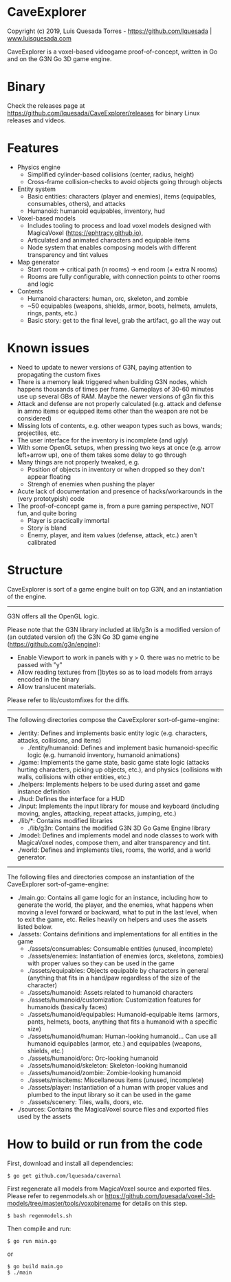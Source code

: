 # CaveExplorer

Copyright (c) 2019, Luis Quesada Torres - https://github.com/lquesada | www.luisquesada.com

CaveExplorer is a voxel-based videogame proof-of-concept, written in Go and on the G3N Go 3D game engine.

# Binary

Check the releases page at https://github.com/lquesada/CaveExplorer/releases for binary Linux releases and videos.

# Features

   - Physics engine
     - Simplified cylinder-based collisions (center, radius, height)
     - Cross-frame collision-checks to avoid objects going through objects
   - Entity system
     - Basic entities: characters (player and enemies), items (equipables, consumables, others), and attacks
     - Humanoid: humanoid equipables, inventory, hud
   - Voxel-based models
     - Includes tooling to process and load voxel models designed with MagicaVoxel (https://ephtracy.github.io), 
     - Articulated and animated characters and equipable items
     - Node system that enables composing models with different transparency and tint values
   - Map generator
     - Start room -> critical path (n rooms) -> end room (+ extra N rooms)
     - Rooms are fully configurable, with connection points to other rooms and logic
   - Contents
     - Humanoid characters: human, orc, skeleton, and zombie
     - ~50 equipables (weapons, shields, armor, boots, helmets, amulets, rings, pants, etc.)
     - Basic story: get to the final level, grab the artifact, go all the way out
     
# Known issues

   - Need to update to newer versions of G3N, paying attention to propagating the custom fixes
   - There is a memory leak triggered when building G3N nodes, which happens thousands of times per frame. Gameplays of 30-60 minutes use up several GBs of RAM. Maybe the newer versions of g3n fix this
   - Attack and defense are not properly calculated (e.g. attack and defense in ammo items or equipped items other than the weapon are not be considered)
   - Missing lots of contents, e.g. other weapon types such as bows, wands; projectiles, etc.
   - The user interface for the inventory is incomplete (and ugly)
   - With some OpenGL setups, when pressing two keys at once (e.g. arrow left+arrow up), one of them takes some delay to go through
   - Many things are not properly tweaked, e.g.
     - Position of objects in inventory or when dropped so they don't appear floating
     - Strengh of enemies when pushing the player
   - Acute lack of documentation and presence of hacks/workarounds in the (very prototypish) code
   - The proof-of-concept game is, from a pure gaming perspective, NOT fun, and quite boring
     - Player is practically immortal
     - Story is bland
     - Enemy, player, and item values (defense, attack, etc.) aren't calibrated
     
# Structure

CaveExplorer is sort of a game engine built on top G3N, and an instantiation of the engine.

-----

G3N offers all the OpenGL logic.

Please note that the G3N library included at lib/g3n is a modified version of (an outdated version of) the G3N Go 3D game engine (https://github.com/g3n/engine):
   - Enable Viewport to work in panels with y > 0. there was no metric to be passed with "y"
   - Allow reading textures from []bytes so as to load models from arrays encoded in the binary
   - Allow translucent materials.

Please refer to lib/customfixes for the diffs.

-----

The following directories compose the CaveExplorer sort-of-game-engine:

   - ./entity: Defines and implements basic entity logic (e.g. characters, attacks, collisions, and items)
     - ./entity/humanoid: Defines and implement basic humanoid-specific logic (e.g. humanoid inventory, humanoid animations)
   - ./game: Implements the game state, basic game state logic (attacks hurting characters, picking up objects, etc.), and physics (collisions with walls, collisions with other entities, etc.)
   - ./helpers: Implements helpers to be used during asset and game instance definition
   - ./hud: Defines the interface for a HUD
   - ./input: Implements the input library for mouse and keyboard (including moving, angles, attacking, repeat attacks, jumping, etc.)
   - ./lib/\*: Contains modified libraries
     - ./lib/g3n: Contains the modified G3N 3D Go Game Engine library
   - ./model: Defines and implements model and node classes to work with MagicaVoxel nodes, compose them, and alter transparency and tint.
   - ./world: Defines and implements tiles, rooms, the world, and a world generator.

-----

The following files and directories compose an instantiation of the CaveExplorer sort-of-game-engine:

   - ./main.go: Contains all game logic for an instance, including how to generate the world, the player, and the enemies, what happens when moving a level forward or backward, what to put in the last level, when to exit the game, etc. Relies heavily on helpers and uses the assets listed below.
   - ./assets: Contains definitions and implementations for all entities in the game
     - ./assets/consumables: Consumable entities (unused, incomplete)
     - ./assets/enemies: Instantiation of enemies (orcs, skeletons, zombies) with proper values so they can be used in the game
     - ./assets/equipables: Objects equipable by characters in general (anything that fits in a hand/paw regardless of the size of the character)
     - ./assets/humanoid: Assets related to humanoid characters
     - ./assets/humanoid/customization: Customization features for humanoids (basically faces)
     - ./assets/humanoid/equipables: Humanoid-equipable items (armors, pants, helmets, boots, anything that fits a humanoid with a specific size)
     - ./assets/humanoid/human: Human-looking humanoid... Can use all humanoid equipables (armor, etc.) and equipables (weapons, shields, etc.)
     - ./assets/humanoid/orc: Orc-looking humanoid
     - ./assets/humanoid/skeleton: Skeleton-looking humanoid
     - ./assets/humanoid/zombie: Zombie-looking humanoid
     - ./assets/miscitems: Miscellaneous items (unused, incomplete)
     - ./assets/player: Instantiation of a human with proper values and plumbed to the input library so it can be used in the game
     - ./assets/scenery: Tiles, walls, doors, etc.
   - ./sources: Contains the MagicaVoxel source files and exported files used by the assets

# How to build or run from the code
First, download and install all dependencies:

```
$ go get github.com/lquesada/cavernal

```

First regenerate all models from MagicaVoxel source and exported files. Please refer to regenmodels.sh or https://github.com/lquesada/voxel-3d-models/tree/master/tools/voxobjrename for details on this step.

```
$ bash regenmodels.sh
```

Then compile and run:

```
$ go run main.go
```

or

```
$ go build main.go
$ ./main
```
